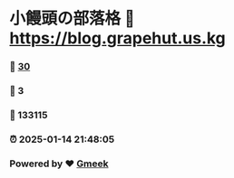 # 小饅頭の部落格 :link: https://blog.grapehut.us.kg 
### :page_facing_up: [30](https://blog.grapehut.us.kg/tag.html) 
### :speech_balloon: 3 
### :hibiscus: 133115 
### :alarm_clock: 2025-01-14 21:48:05 
### Powered by :heart: [Gmeek](https://github.com/Meekdai/Gmeek)
